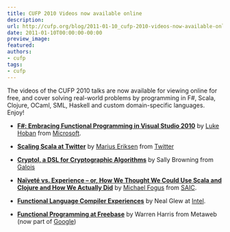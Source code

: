 ```yaml
---
title: CUFP 2010 Videos now available online
description:
url: http://cufp.org/blog/2011-01-10_cufp-2010-videos-now-available-online.html
date: 2011-01-10T00:00:00-00:00
preview_image:
featured:
authors:
- cufp
tags:
- cufp
---
```




<p>The videos of the CUFP 2010 talks are now available for viewing online for free, and cover solving real-world problems by programming in F#, Scala, Clojure, OCaml, SML, Haskell and custom domain-specific languages.  Enjoy!</p>
<ul><li><p><strong><a href="http://cufp.org/2010/keynote-f-embracing-functional-programming-visual-.html">F#: Embracing Functional Programming in Visual Studio 2010</a></strong> by <a href="http://blogs.msdn.com/b/lukeh/">Luke Hoban</a> from <a href="http://www.microsoft.com/">Microsoft</a>.</p>
</li><li><p><strong><a href="http://cufp.org/2010/scaling-scala-twitter.html">Scaling Scala at Twitter</a></strong> by <a href="http://monkey.org/~marius/">Marius Eriksen</a> from <a href="http://twitter.com">Twitter</a></p>
</li><li><p><strong><a href="http://cufp.org/2010/cryptol-dsl-cryptographic-algorithms.html">Cryptol, a DSL for Cryptographic Algorithms</a></strong> by Sally Browning from <a href="http://www.galois.com">Galois</a></p>
</li><li><p><strong><a href="http://cufp.org/2010/naivete-vs-experience-or-how-we-thought-we-could-u.html">Na&iuml;vet&eacute; vs. Experience &ndash; or, How We Thought We Could Use Scala and Clojure and How We Actually Did</a></strong> by <a href="http://blog.fogus.me/">Michael Fogus</a> from <a href="http://www.saic.com">SAIC</a>.</p>
</li><li><p><strong><a href="http://cufp.org/2010/functional-language-compiler-experiences-intel.html">Functional Language Compiler Experiences</a></strong> by Neal Glew at <a href="http://www.intel.com">Intel</a>.</p>
</li><li><p><strong><a href="http://cufp.org/2010/functional-programming-freebase.html">Functional Programming at Freebase</a></strong> by Warren Harris from Metaweb (now part of <a href="http://www.google.com">Google</a>)</p>
</li></ul>
